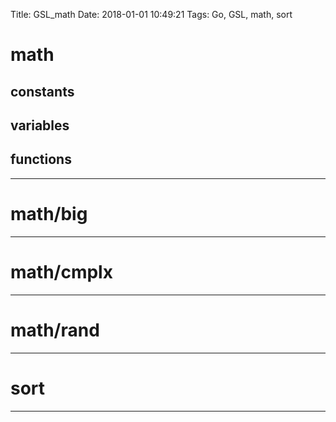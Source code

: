 Title: GSL_math
Date: 2018-01-01 10:49:21
Tags: Go, GSL, math, sort



# math

## constants

## variables


## functions

***

# math/big

***

# math/cmplx

***

# math/rand

***

# sort

***


